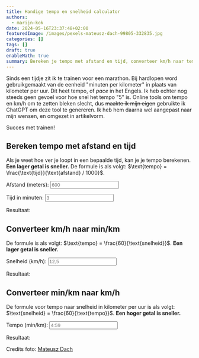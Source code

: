 ```yaml
---
title: Handige tempo en snelheid calculator
authors:
  - marijn-kok
date: 2024-05-16T23:37:48+02:00
featuredImage: /images/pexels-mateusz-dach-99805-332835.jpg
categories: []
tags: []
draft: true
enableMath: true
summary: Bereken je tempo met afstand en tijd, converteer km/h naar tempo en vice-versa.
---
```

Sinds een tijdje zit ik te trainen voor een marathon. Bij hardlopen word gebruikgemaakt van de eenheid "minuten per kilometer" in plaats van kilometer per uur. Dit heet tempo, of *pace* in het Engels. Ik heb echter nog steeds geen gevoel voor hoe snel het tempo "5" is. Online tools om tempo en km/h om te zetten bleken slecht, dus ~~maakte ik mijn eigen~~ gebruikte ik ChatGPT om deze tool te genereren. Ik heb hem daarna wel aangepast naar mijn wensen, en omgezet in artikelvorm.

Succes met trainen!

## Bereken tempo met afstand en tijd

Als je weet hoe ver je loopt in een bepaalde tijd, kan je je tempo berekenen. **Een lager getal is sneller.** De formule is als volgt: $\text{tempo} = \frac{\text{tijd}}{\text{afstand} / 1000}$.

<label for="distance">Afstand (meters): </label>
<input type="number" id="distance" placeholder="600" oninput="calculatePace()">

<label for="time">Tijd in minuten: </span></label>
<input type="number" id="time" placeholder="3" oninput="calculatePace()">

<p id="paceResult">Resultaat:</p>

## Converteer km/h naar min/km

De formule is als volgt: $\text{tempo} = \frac{60}{\text{snelheid}}$. **Een lager getal is sneller.**

<label for="kmph">Snelheid (km/h): </label>
<input type="number" id="kmph" step="0.1" placeholder="12,5" oninput="convertKmphToMinPerKm()">

<p id="kmphResult">Resultaat:</p>

## Converteer min/km naar km/h

De formule voor tempo naar snelheid in kilometer per uur is als volgt: $\text{snelheid} = \frac{60}{\text{tempo}}$. **Een hoger getal is sneller.**

<label for="minPerKm">Tempo (min/km): </label>
<input type="text" id="minPerKm" placeholder="4:59" oninput="convertMinPerKmToKmph()">
<p id="minPerKmResult">Resultaat:</p>


Credits foto: [Mateusz Dach](https://www.pexels.com/photo/blue-athletic-field-332835/)

<style>
    /* Hack to save my eyes */
    @media (prefers-color-scheme: dark) {
        input {
            background-color: #333;
            color: white;
            border: 1px solid #555;
        }
    }
</style>

<script>
    function calculatePace() {
        const distance = document.getElementById('distance').value;
        const time = document.getElementById('time').value;
        if (distance > 0 && time > 0) {
            const pace = (time / (distance / 1000)).toFixed(2);
            document.getElementById('paceResult').innerText = `Resultaat: ${pace} min/km`;
        } else {
            document.getElementById('paceResult').innerText = 'Resultaat:';
        }
    }

    function convertKmphToMinPerKm() {
        const kmph = document.getElementById('kmph').value;
        if (kmph > 0) {
            const minPerKm = (60 / kmph).toFixed(2);
            document.getElementById('kmphResult').innerText = `Resultaat: ${minPerKm} min/km`;
        } else {
            document.getElementById('kmphResult').innerText = 'Resultaat:';
        }
    }

    function convertMinPerKmToKmph() {
        const minPerKm = document.getElementById('minPerKm').value;
        let minSecArray = minPerKm.split(':');
        let minutes, seconds = 0;

        if (minSecArray.length === 2) {
            minutes = parseInt(minSecArray[0]);
            seconds = parseInt(minSecArray[1]);
        } else if (minSecArray.length === 1) {
            minutes = parseFloat(minPerKm.replace(',', '.'));
        } else {
            document.getElementById('minPerKmResult').innerText = 'Resultaat:';
            return;
        }

        if (minutes >= 0 && (seconds >= 0 && seconds < 60)) {
            let totalMinutes = minutes + (seconds / 60);
            const kmph = (60 / totalMinutes).toFixed(2);
            document.getElementById('minPerKmResult').innerText = `Resultaat: ${kmph} km/h`;
        } else {
            document.getElementById('minPerKmResult').innerText = 'Resultaat:';
        }
    }
</script>
